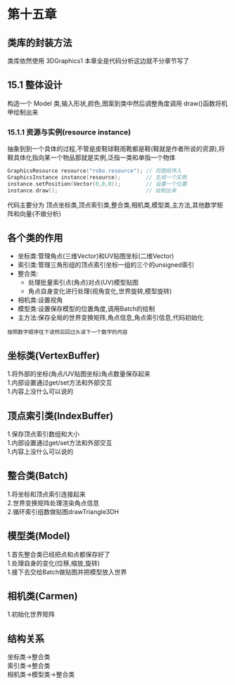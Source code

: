 # 第十五章

## 类库的封装方法

类库依然使用 3DGraphics1  本章全是代码分析这边就不分章节写了

## 15.1 整体设计

构造一个 Model 类,输入形状,颜色,图案到类中然后调整角度调用 draw()函数将机甲绘制出来

### 15.1.1 资源与实例(resource instance)

抽象到到一个具体的过程,不管是皮鞋球鞋雨靴都是鞋(鞋就是作者所说的资源),将鞋具体化指向某一个物品那就是实例,泛指一类和单指一个物体

```C++
GraphicsResource resource("robo.resource"); // 将图纸传入
GraphicsInstance instance(resource);        // 生成一个实例
instance.setPosition(Vector(0,0,0));        // 设置一个位置
instance.draw();                            // 绘制出来
```

代码主要分为 顶点坐标类,顶点索引类,整合类,相机类,模型类,主方法,其他数学矩阵和向量(不做分析)

## 各个类的作用

- 坐标类:管理角点(三维Vector)和UV贴图坐标(二维Vector)
- 索引类:管理三角形组的顶点索引坐标一组的三个的unsigned索引
- 整合类:
  - 处理批量索引点(角点)对点(UV)模型贴图
  - 角点自身变化进行处理(视角变化,世界旋转,模型旋转)
- 相机类:设置视角
- 模型类:设置保存模型的位置角度,调用Batch的绘制
- 主方法:保存全局的世界变换矩阵,角点信息,角点索引信息,代码初始化

`按照数字顺序往下读然后回过头读下一个数字的内容`

## 坐标类(VertexBuffer)

1.将外部的坐标(角点/UV贴图坐标)角点数量保存起来  
1.内部设置通过get/set方法和外部交互  
1.内容上没什么可以说的

## 顶点索引类(IndexBuffer)

1.保存顶点索引数组和大小  
1.内部设置通过get/set方法和外部交互  
1.内容上没什么可以说的

## 整合类(Batch)

1.将坐标和顶点索引连接起来  
2.世界变换矩阵处理渲染角点信息  
2.循环索引组数做贴图drawTriangle3DH  

## 模型类(Model)

1.首先整合类已经把点和点都保存好了  
1.处理自身的变化(位移,缩放,旋转)  
1.接下去交给Batch做贴图并把模型放入世界

## 相机类(Carmen)

1.初始化世界矩阵

## 结构关系

坐标类->整合类  
索引类->整合类  
相机类->模型类->整合类  

